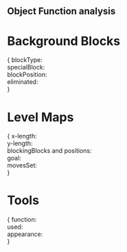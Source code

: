 ## Object Function analysis

# Background Blocks
{
  blockType:  
  specialBlock:  
  blockPosition:  
  eliminated:  
}

# Level Maps
{
  x-length:  
  y-length:  
  blockingBlocks and positions:  
  goal:  
  movesSet:  
}

# Tools
{
  function:  
  used:  
  appearance:  
}